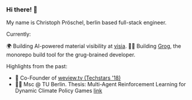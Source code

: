 ### Hi there! 👋

My name is Christoph Pröschel, berlin based full-stack engineer.

Currently: 

🌍 Building AI-powered material visibility at [visia](https://visia.ai). 
👨‍💻 Building [Grog](https://github.com/chrismatix/grog), the monorepo build tool for the grug-brained developer.

Highlights from the past:
- 🚀 Co-Founder of [weview.tv (Techstars '18)](https://x.com/weview)
- 🧑‍🎓 Msc @ TU Berlin. Thesis: Multi-Agent Reinforcement Learning for Dynamic Climate Policy Games [link](https://chrismati.cz/posts/marl-for-dynamic-climate-policy-games/)

